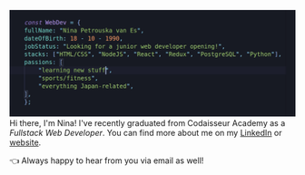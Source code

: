 ![Nina](https://github.com/grakify90/grakify90/blob/master/githubprofile.gif)
Hi there, I'm Nina! I've recently graduated from Codaisseur Academy as a *Fullstack Web Developer*. You can find more about me on my 
[LinkedIn](https://www.linkedin.com/m/in/ninavanes) or [website](https://ninavanes.netlify.app/).
<p>👈 Always happy to hear from you via email as well!</p>

